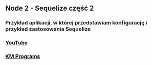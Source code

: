 ## Node 2 - Sequelize część 2

### Przykład aplikacji, w której przedstawiam konfigurację i przykład zastosowania Sequelize

### [YouTube](https://www.youtube.com/watch?v=0D9LGqACQaI&list=PLCXqHvi_kahyqE0TpYcXhYv69CBlPSr7A&index=2)
### [KM Programs](https://km-programs.pl/)
